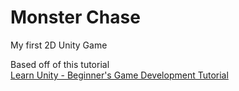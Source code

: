 # Monster Chase
My first 2D Unity Game

Based off of this tutorial  
[Learn Unity - Beginner's Game Development Tutorial](https://www.youtube.com/watch?v=gB1F9G0JXOo)
